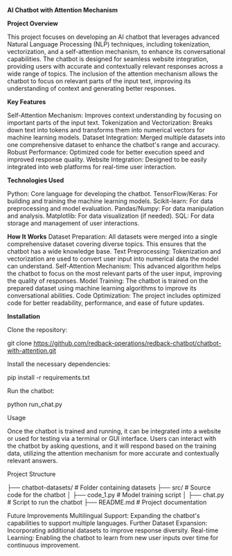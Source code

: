 **AI Chatbot with Attention Mechanism**

**Project Overview**

This project focuses on developing an AI chatbot that leverages advanced Natural Language Processing (NLP) techniques, including tokenization, vectorization, and a self-attention mechanism, to enhance its conversational capabilities. The chatbot is designed for seamless website integration, providing users with accurate and contextually relevant responses across a wide range of topics. The inclusion of the attention mechanism allows the chatbot to focus on relevant parts of the input text, improving its understanding of context and generating better responses.

**Key Features**

Self-Attention Mechanism: Improves context understanding by focusing on important parts of the input text.
Tokenization and Vectorization: Breaks down text into tokens and transforms them into numerical vectors for machine learning models.
Dataset Integration: Merged multiple datasets into one comprehensive dataset to enhance the chatbot's range and accuracy.
Robust Performance: Optimized code for better execution speed and improved response quality.
Website Integration: Designed to be easily integrated into web platforms for real-time user interaction.

**Technologies Used**

Python: Core language for developing the chatbot.
TensorFlow/Keras: For building and training the machine learning models.
Scikit-learn: For data preprocessing and model evaluation.
Pandas/Numpy: For data manipulation and analysis.
Matplotlib: For data visualization (if needed).
SQL: For data storage and management of user interactions.

**How It Works**
Dataset Preparation: All datasets were merged into a single comprehensive dataset covering diverse topics. This ensures that the chatbot has a wide knowledge base.
Text Preprocessing: Tokenization and vectorization are used to convert user input into numerical data the model can understand.
Self-Attention Mechanism: This advanced algorithm helps the chatbot to focus on the most relevant parts of the user input, improving the quality of responses.
Model Training: The chatbot is trained on the prepared dataset using machine learning algorithms to improve its conversational abilities.
Code Optimization: The project includes optimized code for better readability, performance, and ease of future updates.

**Installation**

Clone the repository:


git clone https://github.com/redback-operations/redback-chatbot/chatbot-with-attention.git

Install the necessary dependencies:

pip install -r requirements.txt

Run the chatbot:

python run_chat.py

Usage

Once the chatbot is trained and running, it can be integrated into a website or used for testing via a terminal or GUI interface. Users can interact with the chatbot by asking questions, and it will respond based on the training data, utilizing the attention mechanism for more accurate and contextually relevant answers.

Project Structure

├── chatbot-datasets/                   # Folder containing datasets
├── src/                    # Source code for the chatbot
│   ├── code_1.py    # Model training script
│   ├── chat.py      # Script to run the chatbot
├── README.md               # Project documentation

Future Improvements
Multilingual Support: Expanding the chatbot's capabilities to support multiple languages.
Further Dataset Expansion: Incorporating additional datasets to improve response diversity.
Real-time Learning: Enabling the chatbot to learn from new user inputs over time for continuous improvement.
